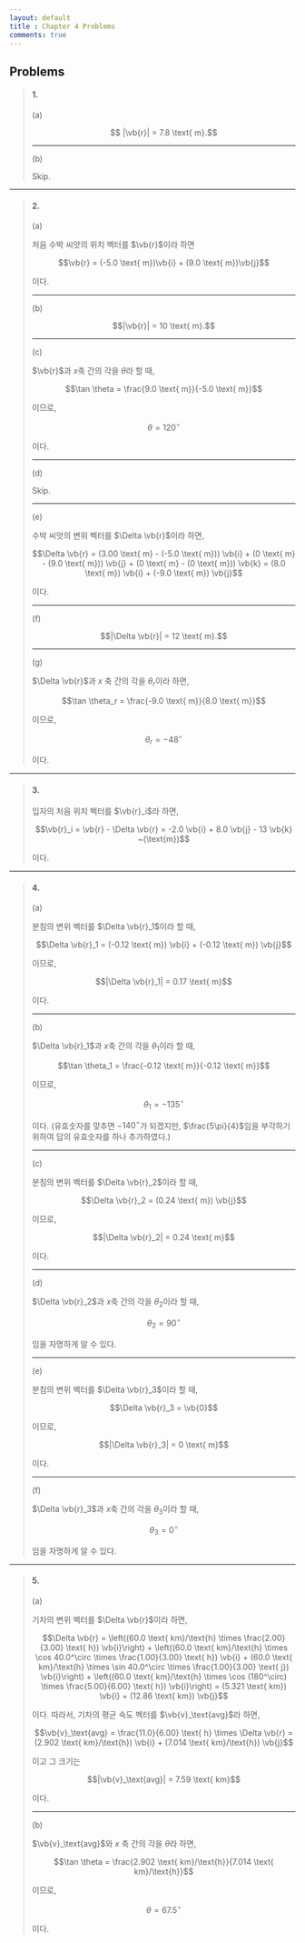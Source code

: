 ```yaml
---
layout: default
title : Chapter 4 Problems
comments: true
---
```


## Problems

> #### 1.
>
> (a)
>
> $$ |\vb{r}| = 7.8 \text{ m}.$$
>
> ---
>
> (b)
>
> Skip.

---

> #### 2. 
>
> (a)
>
> 처음 수박 씨앗의 위치 벡터를 $\vb{r}$이라 하면
>
> $$\vb{r} = (-5.0 \text{ m})\vb{i} + (9.0 \text{ m})\vb{j}$$
>
> 이다.
>
> ---
>
> (b)
>
> $$|\vb{r}| = 10 \text{ m}.$$
>
> ---
>
> (c)
>
> $\vb{r}$과 $x$축 간의 각을 $\theta$라 할 때,
>
> $$\tan \theta = \frac{9.0 \text{ m}}{-5.0 \text{ m}}$$
>
> 이므로,
>
> $$\theta = 120^\circ$$
>
> 이다.
>
> ---
>
> (d)
>
> Skip.
>
> ---
>
> (e)
>
> 수박 씨앗의 변위 벡터를 $\Delta \vb{r}$이라 하면,
>
> $$\Delta \vb{r} = (3.00 \text{ m} - (-5.0 \text{ m})) \vb{i} + (0 \text{ m} - (9.0 \text{ m})) \vb{j} + (0 \text{ m} - (0 \text{ m})) \vb{k} = (8.0 \text{ m}) \vb{i} + (-9.0 \text{ m}) \vb{j}$$
>
> 이다.
>
> ---
>
> (f)
>
> $$|\Delta \vb{r}| = 12 \text{ m}.$$
>
> ---
>
> (g)
>
> $\Delta \vb{r}$과 $x$ 축 간의 각을 $\theta_r$이라 하면,
>
> $$\tan \theta_r = \frac{-9.0 \text{ m}}{8.0 \text{ m}}$$
>
> 이므로,
>
> $$\theta_r = -48^\circ$$
>
> 이다.

---

> #### 3.
>
> 입자의 처음 위치 벡터를 $\vb{r}_i$라 하면,
>
> $$\vb{r}_i = \vb{r} - \Delta \vb{r} = -2.0 \vb{i} + 8.0 \vb{j} - 13 \vb{k} ~(\text{m})$$
>
> 이다.

---

> #### 4.
>
> (a)
>
> 분침의 변위 벡터를 $\Delta \vb{r}_1$이라 할 때,
>
> $$\Delta \vb{r}_1 = (-0.12 \text{ m}) \vb{i} + (-0.12 \text{ m}) \vb{j}$$
>
> 이므로,
>
> $$|\Delta \vb{r}_1| = 0.17 \text{ m}$$
>
> 이다.
>
> ---
>
> (b)
>
> $\Delta \vb{r}_1$과 $x$축 간의 각을 $\theta_1$이라 할 때,
>
> $$\tan \theta_1 = \frac{-0.12 \text{ m}}{-0.12 \text{ m}}$$
>
> 이므로,
>
> $$\theta_1 = -135^\circ$$
>
> 이다. (유효숫자를 맞추면 $-140^\circ$가 되겠지만, $\frac{5\pi}{4}$임을 부각하기 위하여 답의 유효숫자를 하나 추가하였다.)
>
> ---
>
> (c)
>
> 분침의 변위 벡터를 $\Delta \vb{r}_2$이라 할 때,
>
> $$\Delta \vb{r}_2 = (0.24 \text{ m}) \vb{j}$$
>
> 이므로,
>
> $$|\Delta \vb{r}_2| = 0.24 \text{ m}$$
>
> 이다.
>
> ---
>
> (d)
>
> $\Delta \vb{r}_2$과 $x$축 간의 각을 $\theta_2$이라 할 때,
>
> $$\theta_2 = 90^\circ$$
>
> 임을 자명하게 알 수 있다.
>
> ---
>
> (e)
>
> 분침의 변위 벡터를 $\Delta \vb{r}_3$이라 할 때,
>
> $$\Delta \vb{r}_3 = \vb{0}$$
>
> 이므로,
>
> $$|\Delta \vb{r}_3| = 0 \text{ m}$$
>
> 이다.
>
> ---
>
> (f)
>
> $\Delta \vb{r}_3$과 $x$축 간의 각을 $\theta_3$이라 할 때,
>
> $$\theta_3 = 0^\circ$$
>
> 임을 자명하게 알 수 있다.

---

> #### 5.
>
> (a)
>
> 기차의 변위 벡터를 $\Delta \vb{r}$이라 하면,
>
> $$\Delta \vb{r} = \left((60.0 \text{ km}/\text{h} \times \frac{2.00}{3.00} \text{ h}) \vb{i}\right) + \left((60.0 \text{ km}/\text{h} \times \cos 40.0^\circ \times \frac{1.00}{3.00} \text{ h}) \vb{i} + (60.0 \text{ km}/\text{h} \times \sin 40.0^\circ \times \frac{1.00}{3.00} \text{ j}) \vb{i}\right) + \left((60.0 \text{ km}/\text{h} \times \cos (180^\circ) \times \frac{5.00}{6.00} \text{ h}) \vb{i}\right) = (5.321 \text{ km}) \vb{i} + (12.86 \text{ km}) \vb{j}$$
>
> 이다. 따라서, 기차의 평균 속도 벡터를 $\vb{v}_\text{avg}$라 하면,
>
> $$\vb{v}_\text{avg} = \frac{11.0}{6.00} \text{ h} \times \Delta \vb{r} = (2.902 \text{ km}/\text{h}) \vb{i} + (7.014 \text{ km}/\text{h}) \vb{j}$$
>
> 이고 그 크기는
>
> $$|\vb{v}_\text{avg}| = 7.59 \text{ km}$$
>
> 이다.
>
> ---
>
> (b)
>
> $\vb{v}_\text{avg}$와 $x$ 축 간의 각을 $\theta$라 하면,
>
> $$\tan \theta = \frac{2.902 \text{ km}/\text{h}}{7.014 \text{ km}/\text{h}}$$
>
> 이므로,
>
> $$\theta = 67.5^\circ$$
>
> 이다.